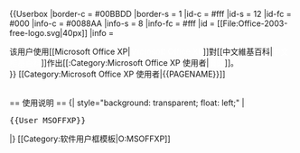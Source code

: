 {{Userbox
  |border-c = #00BBDD
  |border-s = 1
  |id-c     = #fff
  |id-s     = 12
  |id-fc    = #000
  |info-c   = #0088AA
  |info-s   = 8
  |info-fc  = #fff
  |id       = [[File:Office-2003-free-logo.svg|40px]]
  |info     = <div class="center">该用户使用[[Microsoft Office XP|<span style="color:white;">Microsoft Office XP</span>]]對[[中文維基百科|<span style="color:white;">中文維基百科</span>]]作出[[:Category:Microsoft Office XP 使用者|<span style="color:white;">貢獻</span>]]。</div>
}}
<includeonly>[[Category:Microsoft Office XP 使用者|{{PAGENAME}}]]</includeonly>
<noinclude>
<div style="clear: both; float: left;"></div>
<br>
== 使用说明 ==
{| style="background: transparent; float: left;"
|<pre>{{User MSOFFXP}}</pre>
|}
[[Category:软件用户框模板|O:MSOFFXP]]</noinclude>